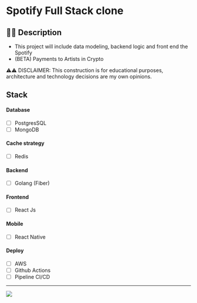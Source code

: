 # Spotify Full Stack clone

## ✍🏻 Description
  - This project will include data modeling, backend logic and front end the Spotify
  - (BETA) Payments to Artists in Crypto

⚠️⚠️ DISCLAIMER: This construction is for educational purposes, architecture and technology decisions are my own opinions.

## Stack 
#### Database
  - [ ] PostgresSQL 
  - [ ] MongoDB  
#### Cache strategy
  - [ ] Redis  
#### Backend 
  - [ ] Golang (Fiber) 
#### Frontend 
  - [ ] React Js 
#### Mobile 
  - [ ] React Native
#### Deploy 
  - [ ] AWS
  - [ ] Github Actions 
  - [ ] Pipeline CI/CD

--- 
[![](https://mermaid.ink/img/pako:eNpNj7EKgzAQhl8l3NSCDu3oUKim0K1g3YxDMGcNaCIxoS3Gd2-sFXrTcd_3w38T1FogJPAwfGhJQZkiYc7llRtRkTg--QJf1pN0l2unxH7l6UJINlGs5Si1mtdz9g3cFHpCyxxH11lyqP5Z8dSeXDZ2rCCCHk3PpQgdpsVkYFvskUESVoENDyIDpuagukFwixchrTaQNLwbMQLurL6_VQ2JNQ43iUoeXup_1vwBivxKng)](https://mermaid-js.github.io/mermaid-live-editor/edit#pako:eNpNj7EKgzAQhl8l3NSCDu3oUKim0K1g3YxDMGcNaCIxoS3Gd2-sFXrTcd_3w38T1FogJPAwfGhJQZkiYc7llRtRkTg--QJf1pN0l2unxH7l6UJINlGs5Si1mtdz9g3cFHpCyxxH11lyqP5Z8dSeXDZ2rCCCHk3PpQgdpsVkYFvskUESVoENDyIDpuagukFwixchrTaQNLwbMQLurL6_VQ2JNQ43iUoeXup_1vwBivxKng)
